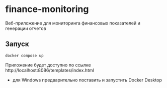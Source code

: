 # finance-monitoring
Веб-приложение для мониторинга финансовых показателей и генерации отчетов

## Запуск
```
docker compose up
```
Приложение будет доступно по ссылке http://localhost:8086/templates/index.html
-  для Windows предварительно поставить и запустить Docker Desktop